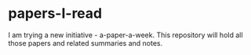 # papers-I-read

I am trying a new initiative - a-paper-a-week. This repository will hold all those papers and related summaries and notes.
